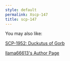 ```yaml
---
style: default
permalink: Xscp-147
title: scp-147
---
```

You may also like:

[SCP-1952: Duckutus of Gorb](http://scp-wiki.net/scp-1952)

[llama66613's Author Page](http://scp-wiki.net/llama66613-s-author-page)
